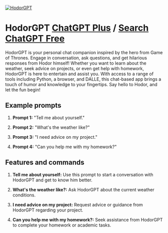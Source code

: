 
[![HodorGPT](https://files.oaiusercontent.com/file-WrqFHomuRrhpN8jm6L5Recl0?se=2123-10-17T06%3A33%3A10Z&sp=r&sv=2021-08-06&sr=b&rscc=max-age%3D31536000%2C%20immutable&rscd=attachment%3B%20filename%3D793be1d6-2b2b-477a-8d87-8f702cdd1102.png&sig=4LDgXYqTW6g/A6nBI9GWddvk%2BtpWTXnPGz7sZm6prYA%3D)](https://chat.openai.com/g/g-8ptUK3Rhr-hodorgpt)

# HodorGPT [ChatGPT Plus](https://chat.openai.com/g/g-8ptUK3Rhr-hodorgpt) / [Search ChatGPT Free](https://gptcall.net/index.html#/?search=HodorGPT)

HodorGPT is your personal chat companion inspired by the hero from Game of Thrones. Engage in conversation, ask questions, and get hilarious responses from Hodor himself! Whether you want to learn about the weather, seek advice on projects, or even get help with homework, HodorGPT is here to entertain and assist you. With access to a range of tools including Python, a browser, and DALLE, this chat-based app brings a touch of humor and knowledge to your fingertips. Say hello to Hodor, and let the fun begin!

## Example prompts

1. **Prompt 1:** "Tell me about yourself."

2. **Prompt 2:** "What's the weather like?"

3. **Prompt 3:** "I need advice on my project."

4. **Prompt 4:** "Can you help me with my homework?"

## Features and commands

1. **Tell me about yourself:** Use this prompt to start a conversation with HodorGPT and get to know him better.

2. **What's the weather like?:** Ask HodorGPT about the current weather conditions.

3. **I need advice on my project:** Request advice or guidance from HodorGPT regarding your project.

4. **Can you help me with my homework?:** Seek assistance from HodorGPT to complete your homework or academic tasks.


